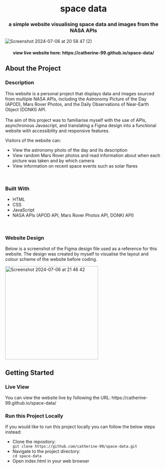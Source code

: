 <h1 align="center">space data</h1>
<h3 align="center">a simple website visualising space data and images from the NASA APIs</h3>

![Screenshot 2024-07-06 at 20 58 47 (2)](https://github.com/Catherine-99/space-data/assets/142168043/71439eb0-4c67-48ae-a1f7-3bd6d9c705d1)
<h4 align="center">view live website here: https://catherine-99.github.io/space-data/</h4>

<h2>About the Project</h2>
<h3>Description</h3>
<p>This website is a personal project that displays data and images sourced from multiple NASA APIs, including the Astronomy Picture of the Day (APOD), 
  Mars Rover Photos, and the Daily Observations of Near-Earth Object (DONKI) API.<br> <br> The aim of this project was to familiarise myself with the use of APIs, 
asynchronous Javascript, and translating a Figma design into a functional website with accessibility and responsive features.</p>

<p>Visitors of the website can:</p>
<ul>
  <li>View the astronomy photo of the day and its description</li>
  <li>View random Mars Rover photos and read information about when each picture was taken and by which camera</li>
  <li>View information on recent space events such as solar flares</li>
</ul>

<br>
<h3>Built With</h3>
<ul>
  <li>HTML</li>
  <li>CSS</li>
  <li>JavaScript</li>
  <li>NASA APIs (APOD API, Mars Rover Photos API, DONKI API)</li>
</ul>

<br>
<h3>Website Design</h3>
<p>Below is a screenshot of the Figma design file used as a reference for this website.
The design was created by myself to visualise the layout and colour scheme of the website before coding.</p>

<img width="299" alt="Screenshot 2024-07-06 at 21 46 42" src="https://github.com/Catherine-99/space-data/assets/142168043/6218704e-0bb5-4fab-a0de-362a7bb80527">

<h2>Getting Started</h2>
<h3>Live View</h3>
<p>You can view the website live by following the URL: https://catherine-99.github.io/space-data/</p>
<h3>Run this Project Locally</h3>
<p>If you would like to run this project locally you can follow the below steps instead:</p>

<ul>
  <li>Clone the repository:</li>
  <code>git clone https://github.com/catherine-99/space-data.git</code>
  <li>Navigate to the project directory:</li>
  <code>cd space-data</code>
  <li>Open index.html in your web browser</li>
</ul>





